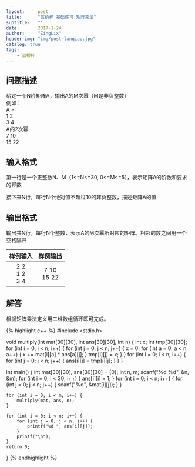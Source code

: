 ```yaml
---
layout:     post
title:      "蓝桥杯 基础练习 矩阵乘法"
subtitle:   ""
date:       2017-1-24
author:     "ZingLix"
header-img: "img/post-lanqiao.jpg"
catalog: true
tags:
    - 蓝桥杯
---
```


## 问题描述
给定一个N阶矩阵A，输出A的M次幂（M是非负整数）<br>例如：<br>A =<br>1 2<br>3 4<br>A的2次幂<br>7 10<br>15 22

## 输入格式
第一行是一个正整数N、M（1<=N<=30, 0<=M<=5），表示矩阵A的阶数和要求的幂数

接下来N行，每行N个绝对值不超过10的非负整数，描述矩阵A的值

## 输出格式
输出共N行，每行N个整数，表示A的M次幂所对应的矩阵。相邻的数之间用一个空格隔开

| 样例输入        | 样例输出           | 
|:-------------:|:-------------:| 
| 2 2<br>1 2<br>3 4    | 7 10<br>15 22 | 

## 解答
根据矩阵乘法定义用二维数组循环即可完成。

{% highlight c++ %}
#include <stdio.h>


void multiply(int mat[30][30], int ans[30][30], int n) {
	int x;
	int tmp[30][30];
	for (int i = 0; i < n; i++) {
		for (int j = 0; j < n; j++) {
			x = 0;
			for (int a = 0; a < n; a++) {
				x += mat[i][a] * ans[a][j];
			}
			tmp[i][j] = x;
		}
	}
	for (int i = 0; i < n; i++) {
		for (int j = 0; j < n; j++) {
			ans[i][j] = tmp[i][j];
		}
	}
}

int main() {
	int mat[30][30], ans[30][30] = {0};
	int n, m;
	scanf("%d %d", &n, &m);
	for (int i = 0; i < 30; i++) {
		ans[i][i] = 1;
	}
	for (int i = 0; i < n; i++) {
		for (int j = 0; j < n; j++) {
			scanf("%d", &mat[i][j]);
		}
	}

	for (int i = 0; i < m; i++) {
		multiply(mat, ans, n);
	}

	for (int i = 0; i < n; i++) {
		for (int j = 0; j < n; j++) {
			printf("%d ", ans[i][j]);
		}
		printf("\n");
	}
	return 0;
}
{% endhighlight %}